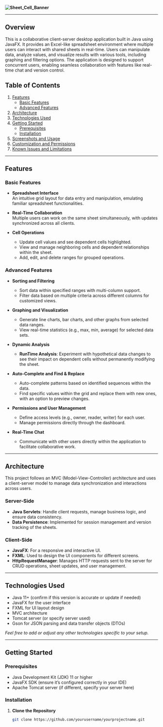 **![Sheet_Cell_Banner](https://github.com/user-attachments/assets/9a983ab6-cd39-48dc-b16e-730f83224f74)**  

---

## Overview

This is a collaborative client-server desktop application built in Java using JavaFX. It provides an Excel-like spreadsheet environment where multiple users can interact with shared sheets in real-time. Users can manipulate data, analyze values, and visualize results with various tools, including graphing and filtering options. The application is designed to support concurrent users, enabling seamless collaboration with features like real-time chat and version control.

## Table of Contents

1. [Features](#features)
   - [Basic Features](#basic-features)
   - [Advanced Features](#advanced-features)
2. [Architecture](#architecture)
3. [Technologies Used](#technologies-used)
4. [Getting Started](#getting-started)
   - [Prerequisites](#prerequisites)
   - [Installation](#installation)
5. [Screenshots and Usage](#screenshots-and-usage)
6. [Customization and Permissions](#customization-and-permissions)
7. [Known Issues and Limitations](#known-issues-and-limitations)

---

## Features

### Basic Features

- **Spreadsheet Interface**  
  An intuitive grid layout for data entry and manipulation, emulating familiar spreadsheet functionalities.

- **Real-Time Collaboration**  
  Multiple users can work on the same sheet simultaneously, with updates synchronized across all clients.

- **Cell Operations**  
  - Update cell values and see dependent cells highlighted.
  - View and manage neighboring cells and dependent relationships within the sheet.
  - Add, edit, and delete ranges for grouped operations.

### Advanced Features

- **Sorting and Filtering**  
  - Sort data within specified ranges with multi-column support.
  - Filter data based on multiple criteria across different columns for customized views.

- **Graphing and Visualization**  
  - Generate line charts, bar charts, and other graphs from selected data ranges.
  - View real-time statistics (e.g., max, min, average) for selected data sets.

- **Dynamic Analysis**  
  - **RunTime Analysis**: Experiment with hypothetical data changes to see their impact on dependent cells without permanently modifying the sheet.

- **Auto-Complete and Find & Replace**  
  - Auto-complete patterns based on identified sequences within the data.
  - Find specific values within the grid and replace them with new ones, with an option to preview changes.

- **Permissions and User Management**  
  - Define access levels (e.g., owner, reader, writer) for each user.
  - Manage permissions directly through the dashboard.

- **Real-Time Chat**  
  - Communicate with other users directly within the application to facilitate collaborative work.

---

## Architecture

This project follows an MVC (Model-View-Controller) architecture and uses a client-server model to manage data synchronization and interactions across users.

### Server-Side

- **Java Servlets**: Handle client requests, manage business logic, and ensure data consistency.
- **Data Persistence**: Implemented for session management and version tracking of the sheets.

### Client-Side

- **JavaFX**: For a responsive and interactive UI.
- **FXML**: Used to design the UI components for different screens.
- **HttpRequestManager**: Manages HTTP requests sent to the server for CRUD operations, sheet updates, and user management.

---

## Technologies Used

- Java 11+ (confirm if this version is accurate or update if needed)
- JavaFX for the user interface
- FXML for UI layout design
- MVC architecture
- Tomcat server (or specify server used)
- Gson for JSON parsing and data transfer objects (DTOs)

*Feel free to add or adjust any other technologies specific to your setup.*

---

## Getting Started

### Prerequisites

- Java Development Kit (JDK) 11 or higher
- JavaFX SDK (ensure it’s configured correctly in your IDE)
- Apache Tomcat server (if different, specify your server here)
  
### Installation

1. **Clone the Repository**  
   ```bash
   git clone https://github.com/yourusername/yourprojectname.git
